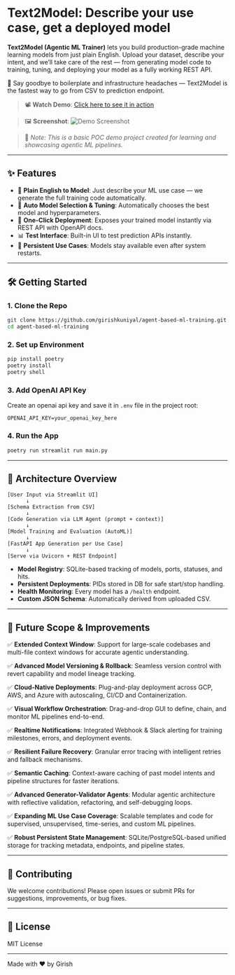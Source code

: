 # Text2Model: Describe your use case, get a deployed model

**Text2Model (Agentic ML Trainer)** lets you build production-grade machine learning models from just plain English. Upload your dataset, describe your intent, and we’ll take care of the rest — from generating model code to training, tuning, and deploying your model as a fully working REST API.

🚀 Say goodbye to boilerplate and infrastructure headaches — Text2Model is the fastest way to go from CSV to prediction endpoint.

> 📽️ **Watch Demo**: [Click here to see it in action](https://www.youtube.com/watch?v=fmmTLo7SlBg&ab_channel=GIRISHkuniyal)

> 🖼️ **Screenshot**:
> ![Demo Screenshot](resource/ui_demo-min.gif)

> 🧪 *Note: This is a basic POC demo project created for learning and showcasing agentic ML pipelines.*

---

## ✨ Features

* 🧠 **Plain English to Model**: Just describe your ML use case — we generate the full training code automatically.
* 🧪 **Auto Model Selection & Tuning**: Automatically chooses the best model and hyperparameters.
* 🚀 **One-Click Deployment**: Exposes your trained model instantly via REST API with OpenAPI docs.
* 📊 **Test Interface**: Built-in UI to test prediction APIs instantly.
* 🔄 **Persistent Use Cases**: Models stay available even after system restarts.

---

## 🛠️ Getting Started

### 1. Clone the Repo

```bash
git clone https://github.com/girishkuniyal/agent-based-ml-training.git
cd agent-based-ml-training
```

### 2. Set up Environment

```bash
pip install poetry
poetry install
poetry shell
```

### 3. Add OpenAI API Key

Create an openai api key and save it in `.env` file in the project root:

```env
OPENAI_API_KEY=your_openai_key_here
```

### 4. Run the App

```bash
poetry run streamlit run main.py
```

---

## 🧱 Architecture Overview

```
[User Input via Streamlit UI]
      ↓
[Schema Extraction from CSV]
      ↓
[Code Generation via LLM Agent (prompt + context)]
      ↓
[Model Training and Evaluation (AutoML)]
      ↓
[FastAPI App Generation per Use Case]
      ↓
[Serve via Uvicorn + REST Endpoint]
```

* **Model Registry**: SQLite-based tracking of models, ports, statuses, and hits.
* **Persistent Deployments**: PIDs stored in DB for safe start/stop handling.
* **Health Monitoring**: Every model has a `/health` endpoint.
* **Custom JSON Schema**: Automatically derived from uploaded CSV.

---

## 🚧 Future Scope & Improvements

✅ **Extended Context Window**: Support for large-scale codebases and multi-file context windows for accurate agentic understanding.

✅ **Advanced Model Versioning & Rollback**: Seamless version control with revert capability and model lineage tracking.

✅ **Cloud-Native Deployments**: Plug-and-play deployment across GCP, AWS, and Azure with autoscaling, CI/CD and Containerization.

✅ **Visual Workflow Orchestration**: Drag-and-drop GUI to define, chain, and monitor ML pipelines end-to-end.

✅ **Realtime Notifications**: Integrated Webhook & Slack alerting for training milestones, errors, and deployment events.

✅ **Resilient Failure Recovery**: Granular error tracing with intelligent retries and fallback mechanisms.

✅ **Semantic Caching**: Context-aware caching of past model intents and pipeline structures for faster iterations.

✅ **Advanced Generator-Validator Agents**: Modular agentic architecture with reflective validation, refactoring, and 
self-debugging loops.

✅ **Expanding ML Use Case Coverage**: Scalable templates and code for supervised, unsupervised, time-series, and custom ML pipelines.

✅ **Robust Persistent State Management**: SQLite/PostgreSQL-based unified storage for tracking metadata, endpoints, and pipeline states.

---

## 🤝 Contributing

We welcome contributions! Please open issues or submit PRs for suggestions, improvements, or bug fixes.

---

## 🪪 License

MIT License

---

Made with ❤️ by Girish
